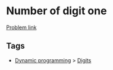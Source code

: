 # Number of digit one

[Problem link](https://leetcode.com/problems/number-of-digit-one)

## Tags

* [Dynamic programming](/README.md#Dynamic_programming) > [Digits](/README.md#Dynamic_programming-Digits)
